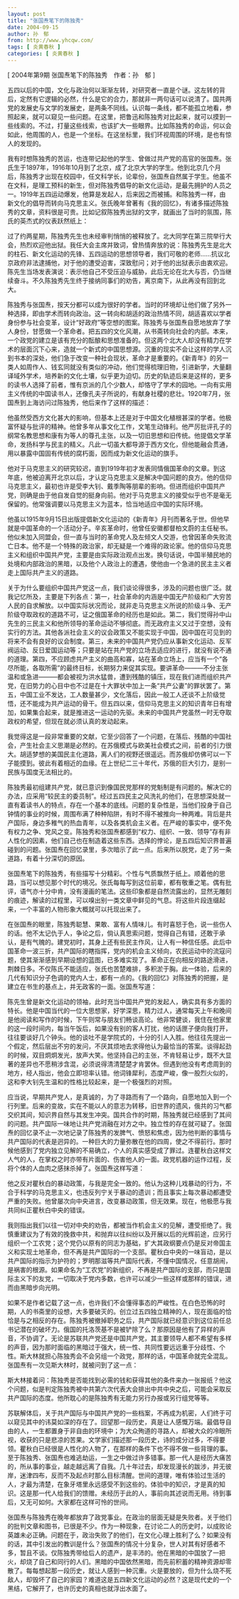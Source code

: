 ```yaml
---
layout: post
title: "张国焘笔下的陈独秀"
date: 2004-09-15
author: 孙　郁
from: http://www.yhcqw.com/
tags: [ 炎黄春秋 ]
categories: [ 炎黄春秋 ]
---
```



[ 2004年第9期 张国焘笔下的陈独秀　作者：孙　郁 ]


五四以后的中国，文化与政治何以渐渐左转，对研究者一直是个谜。这左转的背后，定然有它逻辑的必然，什么是它的合力，那就非一两句话可以说清了。国共两党的发展史与文学的发展史，是两条不同线。认识每一条线，都不能孤立地看，参照起来，就可以窥见一些问题。在这里，把鲁迅和陈独秀对比起来，就可以摸到一些线索的。不过，打量这些线索，也该扩大一些眼界。比如陈独秀的命运，何以会如此，他周围的人，也是一个坐标。在这坐标里，我们环视周围的环境，是也有惊人的发现的。


我有时想陈独秀的苦运，也连带记起他的学生、曾做过共产党的高官的张国焘。张氏生于1897年，1916年10月到了北京，成了北京大学的学生。他到北京几个月后，陈独秀才出现在校园中，任文科学长，论辈份，张国焘自然属于学生。他虽不在文科，是理工预科的新生，但对陈独秀倡导的新文化运动，是最先拥护的人员之一。1919年五四运动爆发，他算是发起人，后来因之而被捕。和陈独秀一样，由新文化的倡导而转向马克思主义。张氏晚年曾著有《我的回忆》，有诸多描述陈独秀的文章，资料很是可贵。比如记叙陈独秀出狱的文字，就画出了当时的氛围，陈氏的英杰式的仪表跃然纸上：


过了约两星期，陈独秀先生也未经审判悄悄的被释放了。北大同学在第三院举行大会，热烈欢迎他出狱。我任大会主席并致词，曾热情奔放的说：陈独秀先生是北大的柱石、新文化运动的先锋、五四运动的思想领导者，我们可敬的老师……抗议北京政府非法逮捕他，对于他的遭受迫害，深致慰问；对于他的出狱表示由衷欢迎。陈先生当场发表演说：表示他自己不受压迫与威胁，此后无论在北大与否，仍当继续奋斗。不久陈独秀先生终于接纳同事们的劝告，离京南下，从此再没有回到北大。


陈独秀与张国焘，按天分都可以成为很好的学者。当时的环境却让他们做了另外一种选择，即由学术而转向政治。这一转向和胡适的政治热情不同，胡适喜欢以学者身份参与社会变革，设计“好政府”等空想的图案。陈独秀与张国焘自愿地放弃了学人身份，甘愿做一个革命者。把五四的文化风潮，从书斋转向社会的内部。本来，一个政党的建立是该有充分的酝酿和思想准备的。但这两个北大人却没有精力在学术的层面沉下心来，造就一个新式的中国思想源。沉重的现实不会让这样的学人沉到书本的深处，他们急于改变一种社会现状，革命才是重要的。《新青年》的另一类人如周作人、钱玄同就没有类似的冲动，他们觉得梳理旧物，引进新学，大量翻译域外学术，培养新的文化土壤，似乎更为迫切。历史的轨迹后来是这样的，更多的读书人选择了前者，惟有京派的几个少数人，却恪守了学术的园地。一向有实用主义传统的中国读书人，还像孔夫子所说的，有献身社稷的悲壮。1920年7月，张国焘到上海访问过陈独秀，他后来作了这样的描述：


他虽然受西方文化甚大的影响，但基本上还是对于中国文化植根甚深的学者。他极富怀疑与批评的精神。他曾多年从事文化工作，文笔生动锋利。他严厉批评孔子的纲常名教思想和康有为等人的尊孔主张，以及一切旧思想和旧传统。他提倡文学革命，发扬科学与民主的精义。凡此一切虽大都导源于西方文化，但他能融会贯通，用以暴露中国固有传统的腐朽面，因而成为新文化运动的旗手。


他对于马克思主义的研究较迟，直到1919年初才发表同情俄国革命的文章。到这年底，他被迫离开北京以后，才认定马克思主义是解决中国问题的良方。他的信仰马克思主义，最初也许是受李大钊、戴季陶等朋辈的影响。但进而组织中国共产党，则确是由于他自发自觉的挺身向前。他对于马克思主义的接受似乎也不是毫无保留的。他常强调要以马克思主义为蓝本，恰当地适应中国的实际环境。


他虽以1915年9月15日出版提倡新文化运动的《新青年》月刊而著名于世。但他早就是中国革命的一个活动分子。辛亥革命时，他曾任安徽都督柏文蔚的主任秘书。他似未加入同盟会，但一直与当时的革命党人及左倾文人交游，也曾因革命失败流亡日本。他不是一个特殊的政治家，却无疑是一个难得的政论家。他的信仰马克思主义和组织中国共产党，主要是由实际政治观点出发。换句话说，中国半殖民地的处境和内部政治的黑暗，以及他个人政治上的遭遇，使他由一个急进的民主主义者走上国际共产主义的道路。


关于为什么要组织中国共产党这一点，我们谈论得很多，涉及的问题也很广泛。就我记忆所及，主要是下列各点：第一，社会革命的内涵是中国无产阶级和广大穷苦人民的自求解放。以中国实际状况而论，就非走马克思主义所说的阶级斗争、无产阶级夺取政权的道路不可，证之俄国革命的经历也是如此。第二，我们觉得孙中山先生的三民主义和他所领导的革命运动不够彻底。而无政府主义又过于空想，没有实行的方法。其他各派社会主义的议会政策又不能实现于中国，因中国在可见到的将来不会有良好的议会制度。第三，未来的中国共产党仍应从事新文化运动、反军阀运动、反日爱国运动等；只要是站在共产党的立场去适应的进行，就没有说不通的道理。第四，不应顾虑共产主义的曲高和寡，站在革命立场上，应当有一个“各尽所能，各取所需”的最终目标，长期努力来促其实现。要讲革命———不分主张温和或急进———都会被视为洪水猛兽，遭到残酷的镇压，现在我们进而组织共产党，在旧势力的心目中也不过是在十大罪状中加上一条“共产公妻”的罪状罢了。第五，中国工业不发达，工人数量甚少，文化落后，因此一般工人还谈不上阶级觉悟，还不能成为共产运动的骨干。但五四以来，信仰马克思主义的知识青年日有增加，如果集合起来，就是推进这一运动的先驱。未来的中国共产党虽然一时无夺取政权的希望，但现在就必须认真的发动起来。


我觉得这是一段非常重要的文献，它至少回答了一个问题，在落后、残酷的中国社会，产生社会主义思潮是必然的。在苏俄模式与欧美社会模式之间，前者的引力很大。胡适梦想的美国民主化道路，离人们的视野还很遥远。而苏俄却仿佛可以一下子能摸到。彼此有着相近的血缘。在上世纪二三十年代，苏俄的巨大引力，是别一民族与国度无法相比的。


陈独秀最初组建共产党，就已意识到像国民党那样的党魁制是有问题的。解决它的办法，应采用“较民主的委员制”。经过五四民主之风洗礼的他们，在思想深处就一直有着读书人的特点，存在一个基本的底线。问题的复杂性是，当他们投身于自己钟情的事业的时候，周围布满了种种陷阱，有时不得不被推向一种两难。背后是共产国际，身边多稚气的热血青年，以及各类机会主义者。在严峻的事实中，便不免有权力之争、党风之变。陈独秀和张国焘都感到“权力、组织、一致、领导”存有非人性化的因素，他们自己也在制造着这些东西。选择的悖论，是五四后知识界普遍碰到的问题。张国焘在回忆录里，多次暗示了此一点。后来所以脱党，走了另一条道路，有着十分深切的原因。


张国焘笔下的陈独秀，有些描写十分精彩。个性与气质飘然于纸上。顺着他的思路，当可以想见那个时代的境况。张氏每每写到这位前辈，都有敬重之笔。偶有批评，语气亦十分中肯，没有漫画的笔法。这些印象都是自然流露出的，显然无雕刻的痕迹，解读的过程里，可以嗅出别一类文章中鲜见的气息。将这些片段连缀起来，一个丰富的人物形象大概就可以托现出来了。


在张国焘的眼里，陈独秀聪慧、果敢、富有人情味儿。有时喜怒于色，说一些伤人的话。他不太记仇于人，争论之后，倘认真思索问题，觉得自己有错，还敢于承认，是有气魄的。建党初时，其身上还有些民主作风，让人有一种信任感。此后中国革命一波三折，共产国际的瞎指挥，党内的机会主义倾向，农民运动中的流寇问题，使其渐渐感到早期设想的蓝图，已多难实现了。革命正在向相反的路途滑进，荆棘日多。不仅陈氏不能适应，张氏也苦楚难排，多积淤于胸。此一体验，后来的几代有知识分子色调的党内人士，都有一点的。《我的回忆》对陈独秀的把握，是建立在书生的基点上，并无政客的一面。张国焘写道：


陈先生曾是新文化运动的领袖，此时充当中国共产党的发起人，确实具有多方面的特长。他是中国当代的一位大思想家，好学深思，精力过人，通常每天上午和晚间是他阅读和写作的时候，下午则常与朋友们畅谈高论。他非常健谈，我住在他家里的这一段时间内，每当午饭后，如果没有别的客人打扰，他的话匣子便向我打开，往往要谈好几个钟头。他的谈吐不是学院式的，十分的引人入胜。他往往先提出一个假定，然后层出不穷的发问，不厌其烦地去求得他认为最恰当的答案。谈得起劲的时候，双目炯炯发光，放声大笑。他坚持自己的主张，不肯轻易让步，既不大显著的差异也不愿稍涉含混，必须说得清清楚楚才肯罢休。但遇到他没有考虑周到的地方，经人指出，他会立即坦率认错。他词锋犀利，态度严峻，像一股烈火似的，这和李大钊先生温和的性格比较起来，是一个极强烈的对照。


应当说，早期共产党人，是真诚的，为了寻路而有了一个路向，自愿地加入到一个行列里。后来的变故，实在不能以人的意志为转移，旧世界的遗风，俄共的习气都交织其间，知识界自然与其发生冲突。国共合作的时期，陈独秀就已经感到了其间的问题。共产国际一味地让共产党消融在对方之中。独立性的存在就可疑了。张国焘的回忆录不止一次地记录了陈独秀的发脾气、愤怒和焦虑，因为他判断的事情与共产国际的代表是迥异的。一种巨大的力量弥散在他的四周，使之不得前行。那时候他感到了党内独立见解的不易确立，个人的真实感受成了罪过。连瞿秋白这样文人气的人，在掌权之时亦带有片面的、伤害他人的一面。政党机器的运作过程，反将个体的人血肉之感抹杀掉了。张国焘这样写道：


他之反对瞿秋白的暴动政策，与我是完全一致的。他认为这种儿戏暴动的行为，不合于科学的马克思主义，也违反列宁关于暴动的遗训；而且事实上每次暴动都遭受严重的失败。他曾屡次向中央进言，改变暴动政策，但无效果。现在，他极愿与我共同纠正瞿秋白中央的错误。


我则指出我们以往一切对中央的劝告，都被当作机会主义的见解，遭受拒绝了。我慎重建议为了有效的挽救中共，和抛弃以往纠纷以及开展以后的光辉前途，应另行组织一个工农党；这个党仍以原有的同志为基础，扩大其政纲要点仍是反对帝国主义和实现土地革命，但不再是共产国际的一个支部。瞿秋白中央的一味盲动，是以共产国际的指示为护符的；罗明那滋等共产国际代表，不懂中国情况，任意胡闹，是祸害的根源。如果命名为“工农党”的新组织，不再是共产国际的支部，而只是国际主义下的友党，一切取决于党内多数，也许可以减少一些这样或那样的错误，进而由黑暗步向光明。


如果不是作者记载了这一点，也许我们不会懂得事态的严峻性。在白色恐怖的时期，人的书斋里的设想，大多要破灭的。创立过五四独立精神的人，现在面临的恰恰是与之相反的存在。陈独秀被撤掉职务之后，共产国际就已经意识到这位前任总书记潜在的破坏力。俄国的托洛茨基不是被铲除了么？那原因是他有了异样的声音，不协调了。无论是苏联共产党还是中国共产党，其主要领导人都不希望有多样的声音，因为那时面临的黑暗过于强大，统一性、共同性要远远重于分歧性、个性。斯大林就担心陈独秀会不会另组一个政党，那样的话，中国革命就完全混乱。张国焘有一次见斯大林时，就被问到了这一点：


斯大林接着问：陈独秀是否能找到必需的钱和获得其他的条件来办一张报纸？他这个问题，似是判定陈独秀被中共第六次代表大会排出中共中央之后，可能会采取反共产国际的态度。他所耽心的是陈独秀有无能力另行办报或另行组党等等。


苏联解体后，关于共产国际与中国共产党的一些档案，不再成为机密，人们终于可以窥见其中的讳莫如深的存在了。回望那一段历史，真是让人感慨万端。最倡导自由的人，一生都置身于非自由的环境中；为大众殉道的寻路人，却被大众的冷眼所视，收获的只是悲凉的苦果。文学家们描述那一段历史，诗的成分过多，不得要领。瞿秋白已经很是人性化的人物了，在那样的条件下也不得不做一些背理的事。至于陈独秀、张国焘也难逃劫运，一生之中做过许多错事。那一代人是经历大痛苦的，所从事的事业，越走越远离了自我。几十年过去，却发现漫长的跋涉，并无彼岸，迷津四布，反而不及起点时那么目标清醒。世间的道理，唯有体验过生活的人，才最为清楚，在象牙塔里永远感受不到这些的。体验中的知识，才是真的知识。这是那一代人给我们的馈赠。未经历于此的人，事前向其述说而无用。待到事后，又无可如何。大家都在这样可怜的世间。


张国焘与陈独秀在晚年都放弃了政党事业。在政治的层面无疑是失败者。关于他们的批判文章和图书，已很是不少。作为一种现象，在讨论二人的历史时，以成败论英雄未必正确。问题在于，政治失败了的他们，在文化心理上胜利了么？如果没有的话，其中引发出的教训是什么？张国焘的情况十分复杂，世人对其有好感者不多，暂且不谈。仅陈独秀带给后人的遗产，是丰沛的。他在黑暗的中国放了一把火，却烧了自己和同行的人们。黑暗的中国依然黑暗，而先前积蓄的精神资源却零散了。每每想起那一段历史，就让人感到一种沉重。火是要放的，但为什么烧不死敌人，却毁坏了自己的家园？难道这是五四新文化运动的必然？这是现代史的一个黑结，它解开了，也许历史的真相也就浮出水面了。


